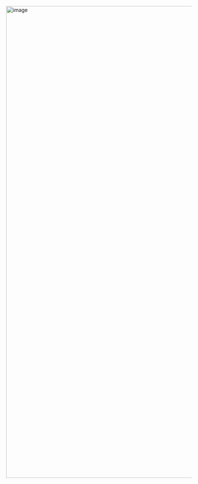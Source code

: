 <img width="2880" height="1282" alt="image" src="https://github.com/user-attachments/assets/36fafd17-394c-4507-8a09-a9360d4531dd" />
